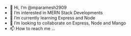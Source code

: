 - 👋 Hi, I’m @mparamesh2909
- 👀 I’m interested in MERN Stack Developments
- 🌱 I’m currently learning Express and Node
- 💞️ I’m looking to collaborate on Express, Node and Mango
- 📫 How to reach me ...

<!---
mparamesh2909/mparamesh2909 is a ✨ special ✨ repository because its `README.md` (this file) appears on your GitHub profile.
You can click the Preview link to take a look at your changes.
--->
